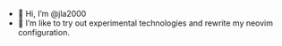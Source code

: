 - 👋 Hi, I’m @jla2000
- 🌱 I’m like to try out experimental technologies and rewrite my neovim configuration.

<!---
jla2000/jla2000 is a ✨ special ✨ repository because its `README.md` (this file) appears on your GitHub profile.
You can click the Preview link to take a look at your changes.
--->
